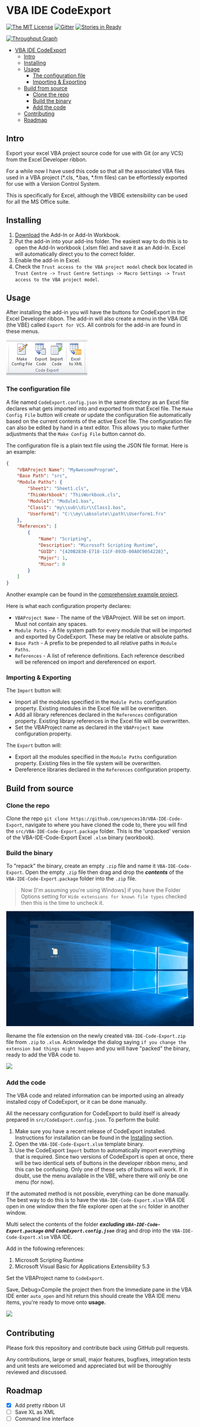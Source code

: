 # VBA IDE CodeExport

[![The MIT License](https://img.shields.io/badge/license-MIT-orange.svg?style=flat-square)](http://opensource.org/licenses/MIT)
[![Gitter](https://img.shields.io/gitter/room/nwjs/nw.js.svg?style=flat-square)](https://gitter.im/VBA-IDE-Code-Export)
[![Stories in Ready](https://badge.waffle.io/spences10/VBA-IDE-Code-Export.png?label=ready&title=Ready)](https://waffle.io/spences10/VBA-IDE-Code-Export)

[![Throughput Graph](https://graphs.waffle.io/spences10/VBA-IDE-Code-Export/throughput.svg)](https://waffle.io/spences10/VBA-IDE-Code-Export/metrics/throughput)

<!-- TOC -->

- [VBA IDE CodeExport](#vba-ide-codeexport)
  - [Intro](#intro)
  - [Installing](#installing)
  - [Usage](#usage)
    - [The configuration file](#the-configuration-file)
    - [Importing & Exporting](#importing-exporting)
  - [Build from source](#build-from-source)
    - [Clone the repo](#clone-the-repo)
    - [Build the binary](#build-the-binary)
    - [Add the code](#add-the-code)
  - [Contributing](#contributing)
  - [Roadmap](#roadmap)

<!-- /TOC -->

## Intro

Export your excel VBA project source code for use with Git (or any VCS) from the Excel Developer ribbon.

For a while now I have used this code so that all the associated VBA files used in a VBA project (*.cls, *.bas, *.frm files) can be effortlessly exported for use with a Version Control System.

This is specifically for Excel, although the VBIDE extensibility can be used for all the MS Office suite.

## Installing

1. [Download](https://github.com/spences10/VBA-IDE-Code-Export/releases) the Add-In or Add-In Workbook.
2. Put the add-in into your add-ins folder. The easiest way to do this is to open the Add-In workbook (.xlsm file) and save it as an Add-In. Excel will automatically direct you to the correct folder.
3. Enable the add-in in Excel.
4. Check the `Trust access to the VBA project model` check box located in `Trust Centre -> Trust Centre Settings -> Macro Settings -> Trust access to the VBA project model`.

## Usage

After installing the add-in you will have the buttons for CodeExport in the Excel Developer ribbon. The add-in will also create a menu in the VBA IDE (the VBE) called `Export for VCS`. All controls for the add-in are found in these menus.

![](img/ribbon-buttons.png)

### The configuration file

A file named `CodeExport.config.json` in the same directory as an Excel file declares what gets imported into and exported from that Excel file. The `Make Config File` button will create or update the configuration file automatically based on the current contents of the active Excel file. The configuration file can also be edited by hand in a text editor. This allows you to make further adjustments that the `Make Config File` button cannot do.

The configuration file is a plain text file using the JSON file format.
Here is an example:

```JSON
{
    "VBAProject Name": "MyAwesomeProgram",
    "Base Path": "src",
    "Module Paths": {
        "Sheet1": "Sheet1.cls",
        "ThisWorkbook": "ThisWorkbook.cls",
        "Module1": "Module1.bas",
        "Class1": "my\\sub\\dir\\Class1.bas",
        "Userform1": "C:\\my\\absolute\\path\\Userform1.frx"
    },
    "References": [
		{
			"Name": "Scripting",
			"Description": "Microsoft Scripting Runtime",
			"GUID": "{420B2830-E718-11CF-893D-00A0C9054228}",
			"Major": 1,
			"Minor": 0
		}
    ]
}
```

Another example can be found in the [comprehensive example project](test-projects/comprehensive).

Here is what each configuration property declares:

* `VBAProject Name` - The name of the VBAProject. Will be set on import. Must not contain any spaces.
* `Module Paths` - A file system path for every module that will be imported and exported by CodeExport. These may be relative or absolute paths.
* `Base Path` - A prefix to be prepended to all relative paths in `Module Paths`.
* `References` - A list of reference definitions. Each reference described will be referenced on import and dereferenced on export.

### Importing & Exporting

The `Import` button will:

* Import all the modules specified in the `Module Paths` configuration property. Existing modules in the Excel file will be overwritten.
* Add all library references declared in the `References` configuration property. Existing library references in the Excel file will be overwritten.
* Set the VBAProject name as declared in the `VBAProject Name` configuration property.

The `Export` button will:

* Export all the modules specified in the `Module Paths` configuration property. Existing files in the file system will be overwritten.
* Dereference libraries declared in the `References` configuration property.

## Build from source

### Clone the repo

Clone the repo `git clone https://github.com/spences10/VBA-IDE-Code-Export`, navigate to where you have cloned the code to, there you will find the `src/VBA-IDE-Code-Export.package` folder. This is the 'unpacked' version of the VBA-IDE-Code-Export Excel `.xlsm` binary (workbook).

### Build the binary

To "repack" the binary, create an empty `.zip` file and name it `VBA-IDE-Code-Export`. Open the empty `.zip` file then drag and drop the **_contents_** of the `VBA-IDE-Code-Export.package` folder into the `.zip` file.

>Now [I'm assuming you're using Windows] if you have the Folder Options setting for `Hide extensions for known file types` checked then this is the time to uncheck it.

![](img/unhide-file-extensions.gif)

Rename the file extension on the newly created `VBA-IDE-Code-Export.zip` file from `.zip` to `.xlsm`. Acknowledge the dialog saying `if you change the extension bad things might happen` and you will have "packed" the binary, ready to add the VBA code to.

![](img/build-from-source.gif)

### Add the code

The VBA code and related information can be imported using an already installed
copy of CodeExport, or it can be done manually.

All the necessary configuration for CodeExport to build itself is already prepared in `src/CodeExport.config.json`. To perform the build:

1. Make sure you have a recent release of CodeExport installed. Instructions for installation can be found in the [Installing](#installing) section.
2. Open the `VBA-IDE-Code-Export.xlsm` template binary.
3. Use the CodeExport `Import` button to automatically import everything that is required. Since two versions of CodeExport is open at once, there will be two identical sets of buttons in the developer ribbon menu, and this can be confusing. Only one of these sets of buttons will work. If in doubt, use the menu available in the VBE, where there will only be one menu (for now).

If the automated method is not possible, everything can be done manually. The best way to do this is to have the `VBA-IDE-Code-Export.xlsm` VBA IDE open in one window then the file explorer open at the `src` folder in another window.

Multi select the contents of the folder **_excluding `VBA-IDE-Code-Export.package` and `CodeExport.config.json`_** drag and drop into the `VBA-IDE-Code-Export.xlsm` VBA IDE.

Add in the following references:

1. Microsoft Scripting Runtime
2. Microsoft Visual Basic for Applications Extensibility 5.3

Set the VBAProject name to `CodeExport`.

Save, Debug>Compile the project then from the Immediate pane in the VBA IDE enter `auto_open` and hit return this should create the VBA IDE menu items, you're ready to move onto **usage.**

![](img/add-code.gif)


## Contributing

Please fork this repository and contribute back using GitHub pull requests.

Any contributions, large or small, major features, bugfixes, integration tests and unit tests are welcomed and appreciated but will be thoroughly reviewed and discussed.

## Roadmap

- [x] Add pretty ribbon UI
- [ ] Save XL as XML
- [ ] Command line interface
